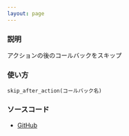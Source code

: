 ```yaml
---
layout: page
---
```

### 説明
アクションの後のコールバックをスキップ

### 使い方
    skip_after_action(コールバック名)

### ソースコード
* [GitHub](https://github.com/rails/rails/blob/f33d52c95217212cbacc8d5e44b5a8e3cdc6f5b3/actionpack/lib/abstract_controller/callbacks.rb#L161)